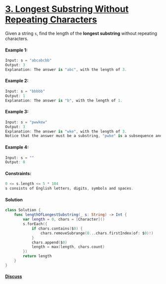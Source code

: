 # [3. Longest Substring Without Repeating Characters](https://leetcode.com/problems/longest-substring-without-repeating-characters/)

Given a string ```s```, find the length of the **longest substring** without repeating characters.

#### Example 1:
```swift
Input: s = "abcabcbb"
Output: 3
Explanation: The answer is "abc", with the length of 3.
```

#### Example 2:
```swift
Input: s = "bbbbb"
Output: 1
Explanation: The answer is "b", with the length of 1.
```

#### Example 3:
```swift
Input: s = "pwwkew"
Output: 3
Explanation: The answer is "wke", with the length of 3.
Notice that the answer must be a substring, "pwke" is a subsequence and not a substring.
```

#### Example 4:
```swift
Input: s = ""
Output: 0
```

#### Constraints:
```swift
0 <= s.length <= 5 * 104
s consists of English letters, digits, symbols and spaces.
```

#### Solution
```swift
class Solution {
    func lengthOfLongestSubstring(_ s: String) -> Int {
        var length = 0, chars = [Character]()
        s.forEach({
            if chars.contains($0) {
                chars.removeSubrange(0...chars.firstIndex(of: $0)!)
            }
            chars.append($0)
            length = max(length, chars.count)
        })
        return length
    }
}
```

#### [Discuss](https://leetcode.com/problems/longest-substring-without-repeating-characters/discuss/1134880/Swift%3A-Longest-Substring-Without-Repeating-Characters)